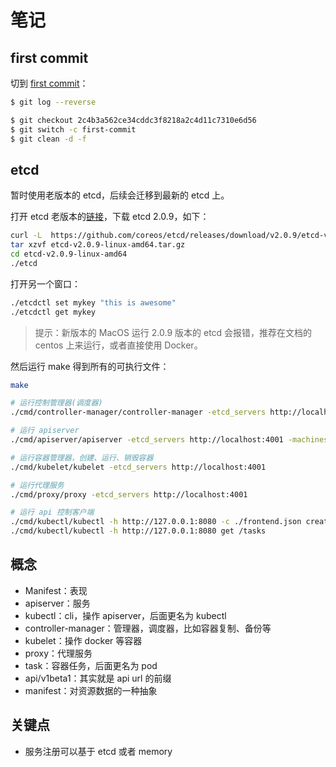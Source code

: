 # 笔记

## first commit

切到 [first commit](https://github.com/kubernetes/kubernetes/commit/2c4b3a562ce34cddc3f8218a2c4d11c7310e6d56)：

```sh
$ git log --reverse

$ git checkout 2c4b3a562ce34cddc3f8218a2c4d11c7310e6d56
$ git switch -c first-commit
$ git clean -d -f
```

## etcd

暂时使用老版本的 etcd，后续会迁移到最新的 etcd 上。

打开 etcd 老版本的[链接](https://github.com/etcd-io/etcd/releases/tag/v2.0.9)，下载 etcd 2.0.9，如下：

```sh
curl -L  https://github.com/coreos/etcd/releases/download/v2.0.9/etcd-v2.0.9-linux-amd64.tar.gz -o etcd-v2.0.9-linux-amd64.tar.gz
tar xzvf etcd-v2.0.9-linux-amd64.tar.gz
cd etcd-v2.0.9-linux-amd64
./etcd
```

打开另一个窗口：

```sh
./etcdctl set mykey "this is awesome"
./etcdctl get mykey
```

> 提示：新版本的 MacOS 运行 2.0.9 版本的 etcd 会报错，推荐在文档的 centos 上来运行，或者直接使用 Docker。

然后运行 make 得到所有的可执行文件：

```sh
make

# 运行控制管理器(调度器)
./cmd/controller-manager/controller-manager -etcd_servers http://localhost:4001 -master http://localhost:8080

# 运行 apiserver
./cmd/apiserver/apiserver -etcd_servers http://localhost:4001 -machines 127.0.0.1

# 运行容器管理器，创建、运行、销毁容器
./cmd/kubelet/kubelet -etcd_servers http://localhost:4001

# 运行代理服务
./cmd/proxy/proxy -etcd_servers http://localhost:4001

# 运行 api 控制客户端
./cmd/kubectl/kubectl -h http://127.0.0.1:8080 -c ./frontend.json create /task
./cmd/kubectl/kubectl -h http://127.0.0.1:8080 get /tasks
```

## 概念

- Manifest：表现
- apiserver：服务
- kubectl：cli，操作 apiserver，后面更名为 kubectl
- controller-manager：管理器，调度器，比如容器复制、备份等
- kubelet：操作 docker 等容器
- proxy：代理服务
- task：容器任务，后面更名为 pod
- api/v1beta1：其实就是 api url 的前缀
- manifest：对资源数据的一种抽象

## 关键点

- 服务注册可以基于 etcd 或者 memory